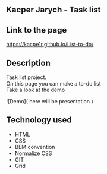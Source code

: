 ## Kacper Jarych - Task list
## Link to the page
https://kacpe1r.github.io/List-to-do/


## Description
Task list project.<br>
On this page you can make a to-do list<br>
Take a look at the demo<br>

![Demo]( here will be presentation )

## Technology used
- HTML
- CSS
- BEM convention
- Normalize CSS
- GIT
- Grid
